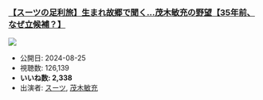 ### [【スーツの足利旅】生まれ故郷で聞く…茂木敏充の野望【35年前、なぜ立候補？】](https://www.youtube.com/watch?v=XlxNeGDHteA)
[![](https://img.youtube.com/vi/XlxNeGDHteA/sddefault.jpg)](https://www.youtube.com/watch?v=XlxNeGDHteA)
-   公開日: 2024-08-25
-   視聴数: 126,139
-   **いいね数: 2,338**
-   出演者: [スーツ](/rehacq_fan/people/スーツ "wikilink"), [茂木敏充](/rehacq_fan/people/茂木敏充 "wikilink")
